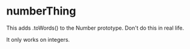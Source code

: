 numberThing
===========
This adds .toWords() to the Number prototype. Don't do this in real life.

It only works on integers.
